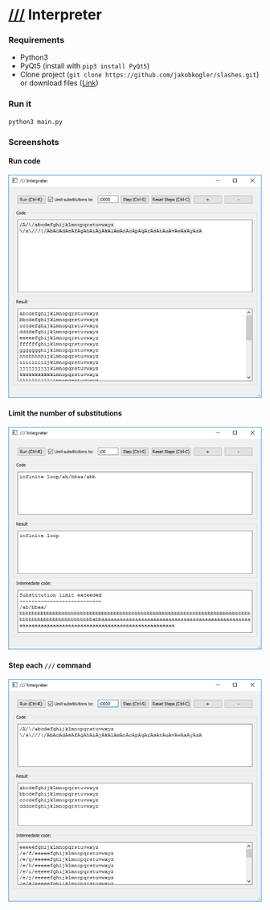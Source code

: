 # [///](http://esolangs.org/wiki////) Interpreter

### Requirements

 - Python3
 - PyQt5 (install with `pip3 install PyQt5`)
 - Clone project (`git clone https://github.com/jakobkogler/slashes.git`) or download files ([Link](https://github.com/jakobkogler/slashes/archive/master.zip))

### Run it

    python3 main.py

### Screenshots

#### Run code

![run code](https://raw.githubusercontent.com/jakobkogler/slashes/master/run_code.png)

#### Limit the number of substitutions

![limit subs](https://raw.githubusercontent.com/jakobkogler/slashes/master/limit_subs.png)

#### Step each `///` command

![run code](https://raw.githubusercontent.com/jakobkogler/slashes/master/stepper.png)
